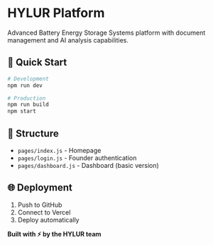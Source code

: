 # HYLUR Platform

Advanced Battery Energy Storage Systems platform with document management and AI analysis capabilities.

## 🚀 Quick Start

```bash
# Development
npm run dev

# Production
npm run build
npm start
```

## 📁 Structure

- `pages/index.js` - Homepage
- `pages/login.js` - Founder authentication  
- `pages/dashboard.js` - Dashboard (basic version)

## 🌐 Deployment

1. Push to GitHub
2. Connect to Vercel
3. Deploy automatically

**Built with ⚡ by the HYLUR team**
